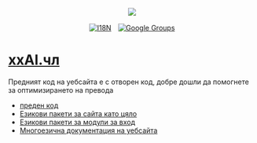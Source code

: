 <p align="center"><a href="https://wac.tax"><img src="https://cdn.jsdelivr.net/gh/wactax/img/logo.svg"/></a></p><p align="center"><a href="https://github.com/wactax/wac.tax/blob/main/doc/README.md#readme"><img alt="I18N" src="https://cdn.jsdelivr.net/gh/wactax/img/t.svg"/></a>　<a href="https://groups.google.com/u/2/g/wactax"><img alt="Google Groups" src="https://cdn.jsdelivr.net/gh/wactax/img/g-groups.svg"/></a></p>

# [xxAI.чл](https://xxAI.art)

Предният код на уебсайта е с отворен код, добре дошли да помогнете за оптимизирането на превода

* [преден код](https://github.com/xxai-art/web)
* [Езикови пакети за сайта като цяло](https://github.com/xxai-art/web/tree/main/i18n)
* [Езикови пакети за модули за вход](https://github.com/wacpkg/user/tree/main/ui.i18n)
* [Многоезична документация на уебсайта](https://github.com/xxai-doc)
